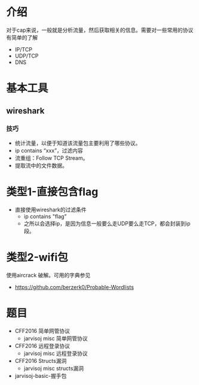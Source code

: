 # 介绍

对于cap来说，一般就是分析流量，然后获取相关的信息。需要对一些常用的协议有简单的了解

- IP/TCP
- UDP/TCP
- DNS

# 基本工具

## wireshark

### 技巧

- 统计流量，以便于知道该流量包主要利用了哪些协议。
- ip contains “xxx”，过滤内容
- 流重组：Follow TCP Stream。
- 提取流中的文件数据。

# 类型1-直接包含flag

- 直接使用wireshark的过滤条件
  - ip contains "flag"
  - 之所以会选择ip，是因为信息一般要么走UDP要么走TCP，都会封装到ip段。

# 类型2-wifi包

使用aircrack 破解。可用的字典参见

- https://github.com/berzerk0/Probable-Wordlists



# 题目

- CFF2016 简单网管协议
  - jarvisoj misc 简单网管协议
- CFF2016 远程登录协议
  - jarvisoj misc 远程登录协议
- CFF2016 Structs漏洞
  - jarvisoj misc structs漏洞
- jarvisoj-basic-握手包